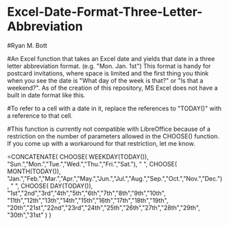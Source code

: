 # Excel-Date-Format-Three-Letter-Abbreviation
#Ryan M. Bott

#An Excel function that takes an Excel date and yields that date in a three letter abbreviation format. (e.g. "Mon. Jan. 1st") This format is handy for postcard invitations, where space is limited and the first thing you think when you see the date is "What day of the week is that?" or "Is that a weekend?". As of the creation of this repository, MS Excel does not have a built in date format like this.

#To refer to a cell with a date in it, replace the references to "TODAY()" with a reference to that cell.

#This function is currently not compatible with LibreOffice because of a restriction on the number of parameters allowed in the CHOOSE() function. If you come up with a workaround for that restriction, let me know.


=CONCATENATE(
	CHOOSE(
    WEEKDAY(TODAY()),
      "Sun.","Mon.","Tue.","Wed.","Thu.","Fri.","Sat."),
      " ",
	  CHOOSE(
      MONTH(TODAY()),
      "Jan.","Feb.","Mar.","Apr.","May.","Jun.","Jul.","Aug.","Sep.","Oct.","Nov.","Dec."),
      " ",
    CHOOSE(
      DAY(TODAY()),
      "1st","2nd","3rd","4th","5th","6th","7th","8th","9th","10th",
      "11th","12th","13th","14th","15th","16th","17th","18th","19th",
      "20th","21st","22nd","23rd","24th","25th","26th","27th","28th","29th",
      "30th","31st"
  )
)

